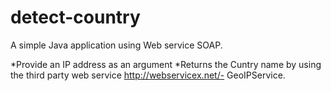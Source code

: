 # detect-country
A simple Java application using Web service SOAP.

*Provide an IP address as an argument
*Returns the Cuntry name by using the third party web service http://webservicex.net/- GeoIPService.
